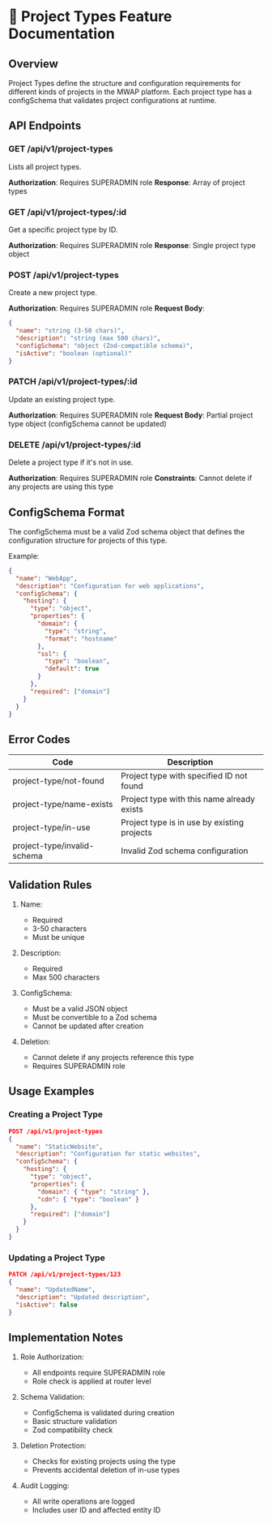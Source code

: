 # 🧩 Project Types Feature Documentation

## Overview
Project Types define the structure and configuration requirements for different kinds of projects in the MWAP platform. Each project type has a configSchema that validates project configurations at runtime.

## API Endpoints

### GET /api/v1/project-types
Lists all project types.

**Authorization**: Requires SUPERADMIN role
**Response**: Array of project types

### GET /api/v1/project-types/:id
Get a specific project type by ID.

**Authorization**: Requires SUPERADMIN role
**Response**: Single project type object

### POST /api/v1/project-types
Create a new project type.

**Authorization**: Requires SUPERADMIN role
**Request Body**:
```json
{
  "name": "string (3-50 chars)",
  "description": "string (max 500 chars)",
  "configSchema": "object (Zod-compatible schema)",
  "isActive": "boolean (optional)"
}
```

### PATCH /api/v1/project-types/:id
Update an existing project type.

**Authorization**: Requires SUPERADMIN role
**Request Body**: Partial project type object (configSchema cannot be updated)

### DELETE /api/v1/project-types/:id
Delete a project type if it's not in use.

**Authorization**: Requires SUPERADMIN role
**Constraints**: Cannot delete if any projects are using this type

## ConfigSchema Format

The configSchema must be a valid Zod schema object that defines the configuration structure for projects of this type.

Example:
```json
{
  "name": "WebApp",
  "description": "Configuration for web applications",
  "configSchema": {
    "hosting": {
      "type": "object",
      "properties": {
        "domain": {
          "type": "string",
          "format": "hostname"
        },
        "ssl": {
          "type": "boolean",
          "default": true
        }
      },
      "required": ["domain"]
    }
  }
}
```

## Error Codes

| Code | Description |
|------|-------------|
| project-type/not-found | Project type with specified ID not found |
| project-type/name-exists | Project type with this name already exists |
| project-type/in-use | Project type is in use by existing projects |
| project-type/invalid-schema | Invalid Zod schema configuration |

## Validation Rules

1. Name:
   - Required
   - 3-50 characters
   - Must be unique

2. Description:
   - Required
   - Max 500 characters

3. ConfigSchema:
   - Must be a valid JSON object
   - Must be convertible to a Zod schema
   - Cannot be updated after creation

4. Deletion:
   - Cannot delete if any projects reference this type
   - Requires SUPERADMIN role

## Usage Examples

### Creating a Project Type
```json
POST /api/v1/project-types
{
  "name": "StaticWebsite",
  "description": "Configuration for static websites",
  "configSchema": {
    "hosting": {
      "type": "object",
      "properties": {
        "domain": { "type": "string" },
        "cdn": { "type": "boolean" }
      },
      "required": ["domain"]
    }
  }
}
```

### Updating a Project Type
```json
PATCH /api/v1/project-types/123
{
  "name": "UpdatedName",
  "description": "Updated description",
  "isActive": false
}
```

## Implementation Notes

1. Role Authorization:
   - All endpoints require SUPERADMIN role
   - Role check is applied at router level

2. Schema Validation:
   - ConfigSchema is validated during creation
   - Basic structure validation
   - Zod compatibility check

3. Deletion Protection:
   - Checks for existing projects using the type
   - Prevents accidental deletion of in-use types

4. Audit Logging:
   - All write operations are logged
   - Includes user ID and affected entity ID